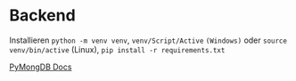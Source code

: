 # Backend


Installieren `python -m venv venv`, `venv/Script/Active` `(Windows)` oder `source venv/bin/active` (Linux), `pip install -r requirements.txt`



[PyMongDB Docs](https://flask-pymongo.readthedocs.io/en/latest/)
